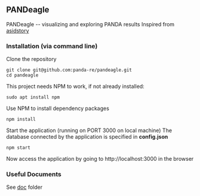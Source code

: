 ## PANDeagle
PANDeagle -- visualizing and exploring PANDA results
Inspired from [asidstory](https://github.com/panda-re/panda/tree/master/panda/plugins/asidstory)

### Installation (via command line)

Clone the repository
```
git clone git@github.com:panda-re/pandeagle.git
cd pandeagle
```
This project needs NPM to work, if not already installed:
```
sudo apt install npm
```
Use NPM to install dependency packages
```
npm install
```
Start the application (running on PORT 3000 on local machine)
The database connected by the application is specified in __config.json__
```
npm start
```
Now access the application by going to http://localhost:3000 in the browser

### Useful Documents
See [doc](doc) folder
